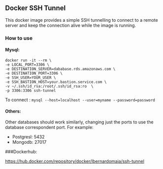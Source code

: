 ## Docker SSH Tunnel

This docker image provides a simple SSH tunnelling to 
connect to a remote server and keep the connection alive
while the image is running.

### How to use

#### Mysql:
```
docker run -it --rm \
-e LOCAL_PORT=3306 \
-e DESTINATION_SERVER=dababase.rds.amazonaws.com \
-e DESTINATION_PORT=3306 \
-e SSH_USER=YOUR_USER \
-e SSH_BASTION_HOST=your.bastion.service.com \
-v ~/.ssh/id_rsa:/root/.ssh/id_rsa:ro  \
-p 3306:3306 ssh-tunnel
```

To connect : ```mysql --host=localhost --user=myname --password=password ```

#### Others:

Other databases should work similarly, changing just the ports to use 
the database correspondent port. For example:
 - Postgresl: 5432
 - Mongodb: 27017

###Dockerhub:

https://hub.docker.com/repository/docker/lbernardomaia/ssh-tunnel
